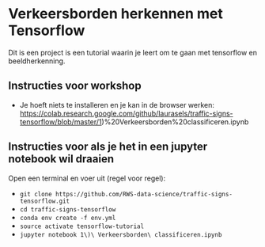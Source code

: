 # Verkeersborden herkennen met Tensorflow
Dit is een project is een tutorial waarin je leert om te gaan met tensorflow en beeldherkenning.

## Instructies voor workshop
* Je hoeft niets te installeren en je kan in de browser werken: https://colab.research.google.com/github/laurasels/traffic-signs-tensorflow/blob/master/1)%20Verkeersborden%20classificeren.ipynb

## Instructies voor als je het in een jupyter notebook wil draaien
Open een terminal en voer uit (regel voor regel):
 * `git clone https://github.com/RWS-data-science/traffic-signs-tensorflow.git`
 * `cd traffic-signs-tensorflow`
 * `conda env create -f env.yml`
 * `source activate tensorflow-tutorial`
 * `jupyter notebook 1\)\ Verkeersborden\ classificeren.ipynb`


